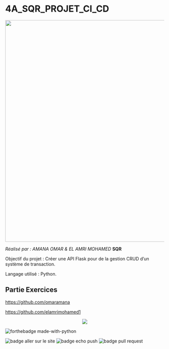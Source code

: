 # 4A_SQR_PROJET_CI_CD
<p align="center">
  <img src="https://user-images.githubusercontent.com/93181410/166483696-8a4daae2-d6e3-4a61-b425-f5118cc6e085.png" width="700"/>
</p>

*Réalisé par : AMANA OMAR & EL AMRI MOHAMED*
**SQR**

Objectif du projet  : Créer une API Flask pour de la gestion CRUD d’un système de transaction.

Langage utilisé : Python.

## Partie Exercices 
https://github.com/omaramana

https://github.com/elamrimohamed1

<p align="center">
  <img src="https://miro.medium.com/max/720/1*94uo6-HGPepRG9I0L_Bh7w.webp""width="700"/
  </p>

![forthebadge made-with-python](http://ForTheBadge.com/images/badges/made-with-python.svg)

![badge aller sur le site](https://github.com/omaramana/4A_SQR_PROJET_CI_CD/actions/workflows/allerSurLeSite.yml/badge.svg)
![badge echo push](https://github.com/omaramana/4A_SQR_PROJET_CI_CD/actions/workflows/echoNewPush.yml/badge.svg)
![badge pull request](https://github.com/omaramana/4A_SQR_PROJET_CI_CD/actions/workflows/question3.yml/badge.svg)
